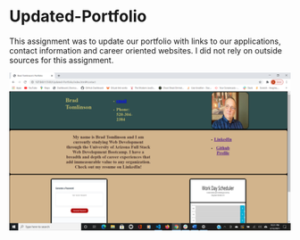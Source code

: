 # Updated-Portfolio
This assignment was to update our portfolio with links to our applications, contact information and career oriented websites. I did not rely on outside sources for this assignment.











![updated-portfolio](./images/portfolio.png)
